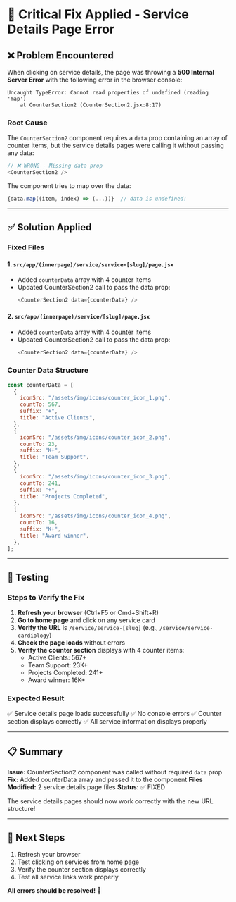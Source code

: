 # 🔧 Critical Fix Applied - Service Details Page Error

## ❌ Problem Encountered

When clicking on service details, the page was throwing a **500 Internal Server Error** with the following error in the browser console:

```
Uncaught TypeError: Cannot read properties of undefined (reading 'map')
    at CounterSection2 (CounterSection2.jsx:8:17)
```

### Root Cause

The `CounterSection2` component requires a `data` prop containing an array of counter items, but the service details pages were calling it without passing any data:

```javascript
// ❌ WRONG - Missing data prop
<CounterSection2 />
```

The component tries to map over the data:
```javascript
{data.map((item, index) => (...))}  // data is undefined!
```

---

## ✅ Solution Applied

### Fixed Files

#### 1. `src/app/(innerpage)/service/service-[slug]/page.jsx`
- Added `counterData` array with 4 counter items
- Updated CounterSection2 call to pass the data prop:
  ```javascript
  <CounterSection2 data={counterData} />
  ```

#### 2. `src/app/(innerpage)/service/[slug]/page.jsx`
- Added `counterData` array with 4 counter items
- Updated CounterSection2 call to pass the data prop:
  ```javascript
  <CounterSection2 data={counterData} />
  ```

### Counter Data Structure

```javascript
const counterData = [
  {
    iconSrc: "/assets/img/icons/counter_icon_1.png",
    countTo: 567,
    suffix: "+",
    title: "Active Clients",
  },
  {
    iconSrc: "/assets/img/icons/counter_icon_2.png",
    countTo: 23,
    suffix: "K+",
    title: "Team Support",
  },
  {
    iconSrc: "/assets/img/icons/counter_icon_3.png",
    countTo: 241,
    suffix: "+",
    title: "Projects Completed",
  },
  {
    iconSrc: "/assets/img/icons/counter_icon_4.png",
    countTo: 16,
    suffix: "K+",
    title: "Award winner",
  },
];
```

---

## 🧪 Testing

### Steps to Verify the Fix

1. **Refresh your browser** (Ctrl+F5 or Cmd+Shift+R)
2. **Go to home page** and click on any service card
3. **Verify the URL** is `/service/service-[slug]` (e.g., `/service/service-cardiology`)
4. **Check the page loads** without errors
5. **Verify the counter section** displays with 4 counter items:
   - Active Clients: 567+
   - Team Support: 23K+
   - Projects Completed: 241+
   - Award winner: 16K+

### Expected Result

✅ Service details page loads successfully
✅ No console errors
✅ Counter section displays correctly
✅ All service information displays properly

---

## 📋 Summary

**Issue:** CounterSection2 component was called without required `data` prop
**Fix:** Added counterData array and passed it to the component
**Files Modified:** 2 service details page files
**Status:** ✅ FIXED

The service details pages should now work correctly with the new URL structure!

---

## 🚀 Next Steps

1. Refresh your browser
2. Test clicking on services from home page
3. Verify the counter section displays correctly
4. Test all service links work properly

**All errors should be resolved! 🎉**

